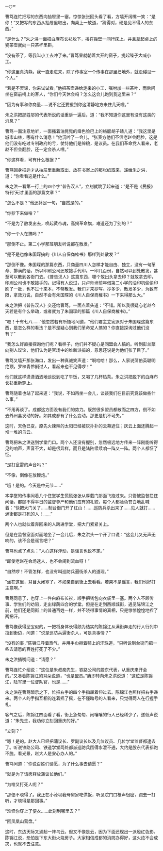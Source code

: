     一〇三 

   曹笃连忙把写的东西向抽屉里一塞，惊惊张张回头看了看，方嘻开阔嘴一笑：“是你！”又把写的东西从抽屉里取出，向桌上一放道，“猜得对，硬是见不得人的东西。”

   “是什么？”朱之洪一面把白麻布长衫脱下，撂在靠壁一间行床上。并且拿起桌上的瓷茶壶就向一只茶杯里斟。

   “没有茶了，等我叫小工去冲了来。”曹笃果就朝着大开的窗子，提起嗓子大喊小工。

   “你这里真清静。我一直走进来，除了传事室一个传事在那里扫地外，就没碰见一个人。”

   “若是不罢课，你来试试看。”他把茶壶递给走来的小工，嘱咐加一些茶叶，而后问坐在窗前椅上的客人，“你们今天休会吗？怎么这会儿跑到我这里来？”

   “因为有事和你商量……说不定还要搬到你这清静地方来住几天哩。”

   朱之洪把那姓邬的代表所说的话重诉一遍后，道：“我不知道你这里有没有这类的消息？”

   曹笃一面注意地听，一面搔着油晃晃的绛色脸巴上的络腮胡子碴儿道：“我这里是城市山林，哪有什么消息！”他沉吟了一会儿，“张表方他们不信老赵会翻脸，这是他们没有吃过专制政府的亏，仗恃他们是绅粮，是议员。在我们革命党人看来，老赵不但会翻脸，还一定会杀人哩。”

   “你这样看，可有什么根据？”

   曹笃回身把适才从抽屉里重新取出、放在书案上的那张纸取来，递给朱之洪，道：“你看看这是什么。”

   朱之洪一看第一行上的四个字“普告汉人”，立刻就跳了起来道：“是不是《民报》特刊‘天讨’里面的那篇文章？”

   “怎么不是？”他还补足一句，“自然是的。”

   “你抄下来做啥？”

   “不是为了散发出去，唤起黄帝魂，高揭革命旗，难道还为了别的？”

   “你一个人在搞吗？”

   “那倒不止。第二小学那班朋友听说都在散发。”

   “是不是也像朱国琛搞的《川人自保商榷书》那样到处散发？”

   “那倒不像。朱国琛的那篇东西，只商量四川人怎样才能自由、独立，没有一句革命、排满的话，所以印刷公司还敢接手代印。一印几百份，自然可以到处散发，甚至可以散到各衙门去。《普告汉人》这篇东西，哪个敢出头拿去印？就敢拿去印，印刷公司也不敢接手的。记得有人说过，只卢师谛前年借第二小学的油印机偷偷印刷了一批，也不过十来本，不够散发。我们才来抄写。抄多少，散发多少，为数有限，拿效力说，自然不会有朱国琛的《川人自保商榷书》一下来得那么大。”

   朱之洪把《普告汉人》交还给曹笃，一面点着头道：“不错。所以我很疑心老赵今天若是有什么举动，或者就为了朱国琛的那篇《川人自保商榷书》。”

   “嗯！十有七八……”他忽然若有所悟地问道，“他们君主立宪派对于朱国琛这篇东西，是怎么样的看法？是不是疑心到我们革命党人搞的？你直接探询过他们没有？”

   “我怎么好直接探询他们呢？看样子，他们并不疑心是同盟会人搞的。听到彭兰棻向别人议论，他们认为是官场中的维新派搞的，意思还说是为他们张了目了。”

   曹笃又嘻开那张海口，发出一种真诚笑声道：“啊哈哈！那么，人家说蒲伯英聪明绝顶，罗梓青伶俐过人，看起来也不见得啰！”

   他们就这样潇潇洒洒地谈说到吃了午饭，又喝了几杯热茶。朱之洪把脱下的白麻布长衫重新穿上。

   曹笃随着也站了起来道：“我说，不如再坐一会儿，谈谈我们在目前究竟该做些什么事。”

   “不用再谈了。成都这方面没有我们的势力。既然很多盟员都散而之四方，倒不如去外州县发动的好。如其成都有了什么变动，那更是机不可失。”

   这时，天色已变，原先火辣辣的太阳已经被灰扑扑的云幕遮住；灰云上面还腾起一堆一堆的乌云。

   曹笃把朱之洪送到学堂门口。两个人还没有握别，忽然极远地方传来一阵刚能听得见的响声，声音不大，却是很异样，而且是陆陆续续响一阵又一阵。两个人都怔了怔。

   “是打瓮雷的声音吗？”

   “不像，倒像在放鞭炮。”

   “哦！是的。今天是中元节……”

   本学堂的传事同着几个住堂学生慌慌张张从厚载门那面飞跑过来。只管被监督拦住问话，都顾不得平日的监督尊严和他们应有的礼貌，每个人都脸色苍白地乱喊着：“快把大门关了……制台衙门开了红山！……巡防兵杀出来了……见人就打……满街都是打死的人！……”

   两个人也就伙着奔回来的人跨进学堂，把大门紧紧关上。

   但是在监督室面对面地坐了一会儿后，朱之洪头一个开了口说：“这会儿又无声无响的，该不会是谣言吧？”

   曹笃也点了点头：“人心这样浮动，是谣言也说不定。”

   “即使老赵在会场逮人，也不会闹到流血呀！”

   “自然啰！不管怎样，也没有叫巡防兵遍街杀人的道理。”

   “坐在这里，耳目太闭塞了，不如亲自到街上去看看。若果不是谣言，我们也好打主意啊。”

   曹笃同意了，也穿上一件白麻布长衫，顺手把钱包向衣袋里一塞。两个人不顾传事、学生们的劝阻，走出绿荫四合的学堂。但是在走到西顺城街，遇见陈锦江之前，他们还是同街上的普通百姓一样，并不晓得事情的真相，只是惊惊惶惶地捏了两把汗。

   曹笃像获得至宝似的，一把将身体长得颇为结实的陈锦江从满街奔走的行人行列中拉到街边，问道：“说是巡防兵遍街杀人，可是真事情？”

   “没有的事，”陈锦江呼着热气，并用手巾擦着额上的汗珠道，“只听说制台衙门把一些去请愿的百姓打死了不少。”

   朱之洪插嘴问道：“请愿？”

   曹笃连忙介绍说：“这位是朱叔痴先生，铁路公司的股东代表，从重庆来开会的。”又凑着陈锦江的耳朵说道，“也是盟员。”赓即转向朱之洪说道：“这位是陈锦江，陆军里一位督队官，也是……”

   朱之洪在曹笃暗示之下，忙把右手的四个手指屈着伸过去。陈锦江也照样把右手递来。两个人的手指互相钩连着摇了摇，在不懂暗号的人看来，只觉得两人在行握手礼。

   客气之后，陈锦江四面看了看，街上急匆匆、闹嚷嚷的行人已经稀少了。遂低声说道：“朱先生，我劝你立刻回重庆的好。”

   “立刻？”

   “嗯！是的。赵大人已经把蒲议长、罗副议长以及几位议员、几位学堂监督都逮去了。听说铁路公司、铁道学堂两处都派巡防兵围得水泄不通，大约是股东代表都跑不脱。看光景，赵大人是安心办人的。”

   曹笃问道：“你说百姓们请愿，为了什么事去请愿？”

   “就是为了请愿释放蒲议长他们。”

   “为啥又打死人呢？”

   “那便不晓得了。我正在小淖坝我母舅家吃供饭，听见院门口枪声很密，跑去一打听，才晓得是那回事。”

   “难怪你穿上了便衣……此刻到哪里去？”

   “回凤凰山营盘。”

   这时，东边天际又涌起一阵乌云。但又不像是云，因为下面还现出一派殷红色影。陈锦江说，恐怕是下东大街火烧房子。大家相信成都的消防办得好，这火绝不会成灾，也就不去注意。

